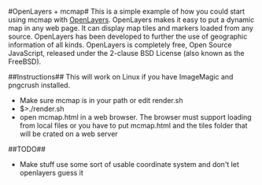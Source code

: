 #OpenLayers + mcmap#
This is a simple example of how you could start using mcmap with [OpenLayers](http://openlayers.org).
OpenLayers makes it easy to put a dynamic map in any web page. It can display map tiles and markers loaded from any source. 
OpenLayers has been developed to further the use of geographic information of all kinds. 
OpenLayers is completely free, Open Source JavaScript, released under the 2-clause BSD License (also known as the FreeBSD).


##Instructions##
This will work on Linux if you have ImageMagic and pngcrush installed.

* Make sure mcmap is in your path or edit render.sh
* $>./render.sh
* open mcmap.html in a web browser.
  The browser must support loading from local files or you have to put mcmap.html and the tiles folder that will be crated on a web server



##TODO##
* Make stuff use some sort of usable coordinate system and don't let openlayers guess it

